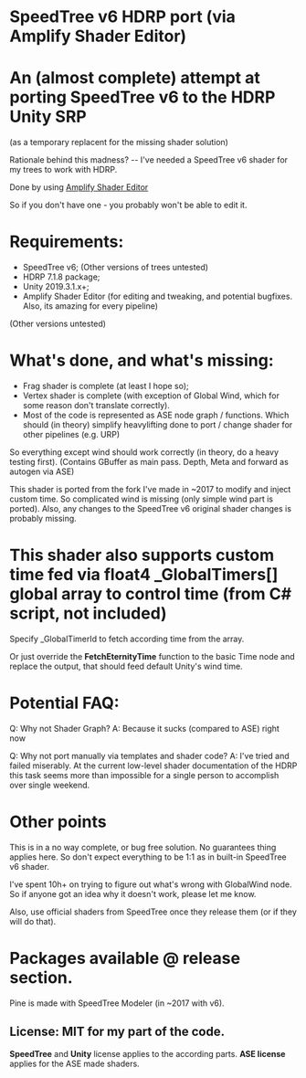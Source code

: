 # SpeedTree v6 HDRP port (via Amplify Shader Editor)

# An (almost complete) attempt at porting SpeedTree v6 to the HDRP Unity SRP 
(as a temporary replacent for the missing shader solution)

Rationale behind this madness? -- I've needed a SpeedTree v6 shader for my trees to work with HDRP. 


Done by using [Amplify Shader Editor](https://assetstore.unity.com/packages/tools/visual-scripting/amplify-shader-editor-68570)

So if you don't have one - you probably won't be able to edit it.

# Requirements:
- SpeedTree v6; (Other versions of trees untested)
- HDRP 7.1.8 package;
- Unity 2019.3.1.x+;
- Amplify Shader Editor (for editing and tweaking, and potential bugfixes. Also, its amazing for every pipeline)

(Other versions untested)

# What's done, and what's missing:
- Frag shader is complete (at least I hope so);
- Vertex shader is complete (with exception of Global Wind, which for some reason don't translate correctly).
- Most of the code is represented as ASE node graph / functions. 
Which should (in theory) simplify heavylifting done to port / change shader for other pipelines (e.g. URP)

So everything except wind should work correctly (in theory, do a heavy testing first).
(Contains GBuffer as main pass. Depth, Meta and forward as autogen via ASE)

This shader is ported from the fork I've made in ~2017 to modify and inject custom time. 
So complicated wind is missing (only simple wind part is ported). 
Also, any changes to the SpeedTree v6 original shader changes is probably missing.

# This shader also supports custom time fed via float4 _GlobalTimers[] global array to control time (from C# script, not included)
Specify _GlobalTimerId to fetch according time from the array.

Or just override the **FetchEternityTime** function to the basic Time node and replace the output, that should feed
default Unity's wind time.

# Potential FAQ:
Q: Why not Shader Graph?
A: Because it sucks (compared to ASE) right now

Q: Why not port manually via templates and shader code?
A: I've tried and failed miserably. 
At the current low-level shader documentation of the HDRP this task seems more than impossible for a single person to accomplish over single weekend.

# Other points
This is in a no way complete, or bug free solution. No guarantees thing applies here. 
So don't expect everything to be 1:1 as in built-in SpeedTree v6 shader.

I've spent 10h+ on trying to figure out what's wrong with GlobalWind node. 
So if anyone got an idea why it doesn't work, please let me know.

Also, use official shaders from SpeedTree once they release them (or if they will do that).

# Packages available @ release section.

Pine is made with SpeedTree Modeler (in ~2017 with v6).

## License: **MIT** for my part of the code. 
**SpeedTree** and **Unity** license applies to the according parts. 
**ASE license** applies for the ASE made shaders.
